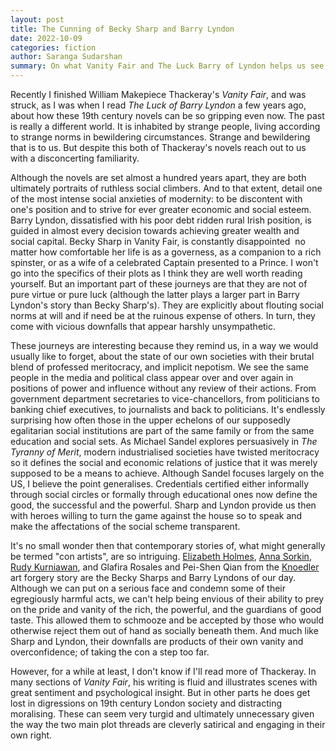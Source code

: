 ```yaml
---
layout: post
title: The Cunning of Becky Sharp and Barry Lyndon
date: 2022-10-09
categories: fiction
author: Saranga Sudarshan
summary: On what Vanity Fair and The Luck Barry of Lyndon helps us see about our own societies 
---
```

Recently I finished William Makepiece Thackeray's *Vanity Fair*, and was struck, as I was when I read *The Luck of Barry Lyndon* a few years ago, about how these 19th century novels can be so gripping even now. The past is really a different world. It is inhabited by strange people, living according to strange norms in bewildering circumstances. Strange and bewildering that is to us. But despite this both of Thackeray's novels reach out to us with a disconcerting familiarity.

Although the novels are set almost a hundred years apart, they are both ultimately portraits of ruthless social climbers. And to that extent, detail one of the most intense social anxieties of modernity: to be discontent with one's position and to strive for ever greater economic and social esteem. Barry Lyndon, dissatisfied with his poor debt ridden rural Irish position, is guided in almost every decision towards achieving greater wealth and social capital. Becky Sharp in Vanity Fair, is constantly disappointed  no matter how comfortable her life is as a governess, as a companion to a rich spinster, or as a wife of a celebrated Captain presented to a Prince. I won't go into the specifics of their plots as I think they are well worth reading yourself. But an important part of these journeys are that they are not of pure virtue or pure luck (although the latter plays a larger part in Barry Lyndon's story than Becky Sharp's). They are explicitly about flouting social norms at will and if need be at the ruinous expense of others. In turn, they come with vicious downfalls that appear harshly unsympathetic.

These journeys are interesting because they remind us, in a way we would usually like to forget, about the state of our own societies with their brutal blend of professed meritocracy, and implicit nepotism. We see the same people in the media and political class appear over and over again in positions of power and influence without any review of their actions. From government department secretaries to vice-chancellors, from politicians to banking chief executives, to journalists and back to politicians. It's endlessly surprising how often those in the upper echelons of our supposedly egalitarian social institutions are part of the same family or from the same education and social sets. As Michael Sandel explores persuasively in *The Tyranny of Merit*, modern industrialised societies have twisted meritocracy so it defines the social and economic relations of justice that it was merely supposed to be a means to achieve. Although Sandel focuses largely on the US, I believe the point generalises. Credentials certified either informally through social circles or formally through educational ones now define the good, the successful and the powerful. Sharp and Lyndon provide us then with heroes willing to turn the game against the house so to speak and make the affectations of the social scheme transparent.

It's no small wonder then that contemporary stories of, what might generally be termed "con artists", are so intriguing. [Elizabeth Holmes](https://en.wikipedia.org/wiki/Elizabeth_Holmes), [Anna Sorkin](https://en.wikipedia.org/wiki/Anna_Sorokin), [Rudy Kurniawan](https://en.wikipedia.org/wiki/Rudy_Kurniawan), and Glafira Rosales and Pei-Shen Qian from the [Knoedler](https://en.wikipedia.org/wiki/Knoedler) art forgery story are the Becky Sharps and Barry Lyndons of our day. Although we can put on a serious face and condemn some of their egregiously harmful acts, we can't help being envious of their ability to prey on the pride and vanity of the rich, the powerful, and the guardians of good taste. This allowed them to schmooze and be accepted by those who would otherwise reject them out of hand as socially beneath them. And much like Sharp and Lyndon, their downfalls are products of their own vanity and overconfidence; of taking the con a step too far.

However, for a while at least, I don't know if I'll read more of Thackeray. In many sections of *Vanity Fair*, his writing is fluid and illustrates scenes with great sentiment and psychological insight. But in other parts he does get lost in digressions on 19th century London society and distracting moralising. These can seem very turgid and ultimately unnecessary given the way the two main plot threads are cleverly satirical and engaging in their own right.
